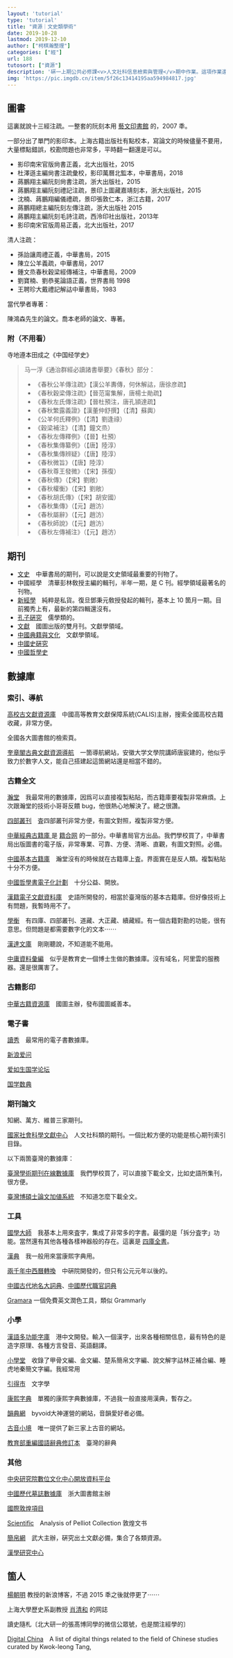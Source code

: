 ```yaml
---
layout: 'tutorial'
type: 'tutorial'
title: "資源｜文史類學術"
date: 2019-10-28
lastmod: 2019-12-10
author: ["柯棋瀚整理"]
categories: ["經"]
url: 188
tutosort: ["資源"]
description: '硏一上期公共必修課<v>人文社科信息檢索與管理</v>期中作業。這項作業還是很有用，藉此機會把收藏夾裏的東西整理一下分享給大家，歡迎補充。「文史類」並不是指所有的中文和歷史類，而是傳統的經史小學硏究，就我而言專指經學。國內的數據庫只面對機構用戶開放，但我還是希望能夠限量免費向公眾開放。<br>感謝端端同學的補充。'
img: 'https://pic.imgdb.cn/item/5f26c13414195aa594984817.jpg'
---
```


## 圖書

這裏就說十三經注疏。一整套的阮刻本用 [藝文印書館](https://book.douban.com/subject/3676839/) 的，2007 秊。

一部分出了單門的影印本。上海古籍出版社有點校本，寫論文的時候儘量不要用，大量標點錯誤，校勘問題也非常多，平時翻一翻還是可以。

- <v>影印南宋官版尙書正義</v>，北大出版社，2015
- 杜澤遜主編<v>尙書注疏彙校</v>，影印萬曆北監本，中華書局，2018  
- 蔣鵬翔主編<v>阮刻尙書注疏</v>，浙大出版社，2015
- 蔣鵬翔主編<v>阮刻禮記注疏</v>，景印上圖藏嘉靖刻本，浙大出版社，2015
- 沈楠、蔣鵬翔編<v>儀禮疏</v>，景印張敦仁本，浙江古籍，2017
- 蔣鵬翔總主編<v>阮刻左傳注疏</v>，浙大出版社  2015
- 蔣鵬翔主編<v>阮刻毛詩注疏</v>，西泠印社出版社，2013年
- <v>影印南宋官版周易正義</v>，北大出版社，2017

清人注疏：

- 孫詒讓<v>周禮正義</v>，中華書局，2015
- 陳立<v>公羊義疏</v>，中華書局，2017
- 鍾文烝<v>春秋穀梁經傳補注</v>，中華書局，2009
- 劉寶楠、劉恭冕<v>論語正義</v>，世界書局  1998
- 王聘珍<v>大戴禮記解詁</v>中華書局，1983

當代學者專著：

陳鴻森先生的論文。喬本老師的論文、專著。

### 附（不用看）

寺地遵本田成之《中国经学史》

> 马一浮《通治群經必讀諸書舉要》《春秋》部分：
>
> - 《春秋公羊傳注疏》【漢公羊夀傳，何休解詁，唐徐彦疏】
> - 《春秋穀梁傳注疏》【晉范甯集解，唐楊士勛疏】
> - 《春秋左氏傳注疏》【晉杜預注，唐孔頴達疏】
> - 《春秋繁露義證》【漢董仲舒撰】（【清】蘇輿）
> - 《公羊何氏釋例》（【清】劉逢祿）
> - 《穀梁補注》（【清】鐘文烝）
> - 《春秋左傳釋例》（【晉】杜預）
> - 《春秋集傳纂例》（【唐】陸淳）
> - 《春秋集傳辨疑》（【唐】陸淳）
> - 《春秋微旨》（【唐】陸淳）
> - 《春秋尊王發微》（【宋】孫復）
> - 《春秋傳》（【宋】劉敞）
> - 《春秋權衡》（【宋】劉敞）
> - 《春秋胡氏傳》（【宋】胡安國）
> - 《春秋集傳》（【元】趙汸）
> - 《春秋屬辭》（【元】趙汸）
> - 《春秋師說》（【元】趙汸）
> - 《春秋左傳補注》（【元】趙汸）

## 期刊

- [文史](http://navi.cnki.net/KNavi/JournalDetail?pcode=CJFD&pykm=WSWS)　中華書局的期刊，可以說是文史領域最重要的刊物了。
- 中國經學　清華彭林敎授主編的輯刊，半年一期，是 C 刊。經學領域最著名的刊物。
- [新經學](https://book.duxiu.com/bookDetail.jsp?dxNumber=000017628958&d=EE1C2A3004E9018EE481533F9315CD21&fenlei=22010106&sw=%E6%96%B0%E7%B6%93%E5%AD%B8)　純粹是私貨。復旦鄧秉元敎授發起的輯刊，基本上 10 箇月一期。目前獨秀上有，最新的第四輯還沒有。
- [孔子硏究](http://navi.cnki.net/knavi/JournalDetail?pcode=CJFD&pykm=KZYJ)　儒學類的。
- [文獻](http://navi.cnki.net/KNavi/JournalDetail?pcode=CJFD&pykm=WNXI)　國圖出版的雙月刊。文獻學領域。
- [中國典籍與文化](http://navi.cnki.net/KNavi/JournalDetail?pcode=CJFD&pykm=DJWH)　文獻學領域。
- [中國史硏究](http://navi.cnki.net/knavi/JournalDetail?pcode=CJFD&pykm=ZGSJ)　
- [中國哲學史](http://navi.cnki.net/knavi/JournalDetail?pcode=CJFD&pykm=ZZXS)　

## 數據庫

### 索引、導航

[高校古文獻資源庫](http://rbsc.calis.edu.cn:8086/aopac/jsp/indexXyjg.jsp)　中國高等教育文獻保障系統(CALIS)主辦，搜索全國高校古籍收藏，非常方便。

全國各大圖書館的檢索頁。

[奎章閣古典文獻資源導航](http://kuizhangge.cn)　一箇導航網站，安徽大学文學院講師唐宸建的，他似乎致力於數字人文，能自己搭建起這箇網站還是相當不錯的。

### 古籍全文

[瀚堂](http://www.hytung.cn/)　我最常用的數據庫，因爲可以直接複製粘貼，而古籍庫要複製非常麻煩。上次跟瀚堂的技術小哥哥反饋 bug，他很熱心地解決了。總之很讚。

[四部叢刊](https://gujiku.unihan.com.cn/Products/Read/SBCK)　査四部叢刊非常方便，有圖文對照，複製非常方便。

[中華經典古籍庫 ](http://publish.ancientbooks.cn/docShuju/platformSublibIndex.jspx?libId=6)是 [籍合网](http://www.ancientbooks.cn/home) 的一部分。中華書局官方出品。我們學校買了，中華書局出版圖書的電子版，非常專業、可靠、方便、清晰、直觀，有圖文對照。必備。

[中國基本古籍庫](http://dh.ersjk.com/spring/front/read)　瀚堂沒有的時候就在古籍庫上査。界面實在是反人類。複製粘貼十分不方便。

[中國哲學書電子化計劃](https://ctext.org/shang-shu/zh)　十分公益、開放。

[漢籍電子文獻資料庫](http://hanchi.ihp.sinica.edu.tw/ihpc/hanjiquery?@42^1189356589^90^^^../hanjimg/hanji.htm)　史語所開發的，相當於臺灣版的基本古籍庫。但好像技術上有問題，我暫時用不了。

[學衡](http://www.xueheng.net)　有四庫、四部叢刊、道藏、大正藏、續藏經。有一個古籍對勘的功能，很有意思。但問題是都需要數字化的文本⋯⋯

[漢達文庫](http://www.chant.org/)　剛剛聽說，不知道能不能用。

[中庸資料彙編](http://47.105.202.165:8080/)　似乎是教育史一個博士生做的數據庫。沒有域名，阿里雲的服務器。還是很厲害了。

### 古籍影印

[中華古籍資源庫](http://mylib.nlc.cn/web/guest/shanbenjiaojuan)　國圖主辦，發布國圖臧善本。

### 電子書

[讀秀](http://www.duxiu.com/)　最常用的電子書數據庫。

[新浪爱问](ishare.iask.sina.com.cn/)

[爱如生国学论坛](http://forum.er07.com/index.php)

[国学数典](https://bbs.gxsd.com.cn/)

### 期刊論文

知網、萬方、維普三家期刊。

[國家社會科學文獻中心](http://www.ncpssd.org/journal/index.aspx)　人文社科類的期刊。一個比較方便的功能是核心期刊索引目錄。

以下兩箇臺灣的數據庫：

[臺灣學術期刊在線數據庫](http://www.twscholar.com/)　我們學校買了，可以直接下載全文，比如<v>史語所集刊</v>，很方便。

[臺灣博碩士論文加値系統](http://etds.ncl.edu.tw/cgi-bin/gs32/gsweb.cgi/ccd=rafWek/registry)　不知道怎麼下載全文。

### 工具

[國學大師](http://www.guoxuedashi.com/)　我基本上用來査字，集成了非常多的字書。最彊的是「拆分査字」功能。當然還有其他各種各樣神器般的存在。這裏是 [四庫全書](http://skqs.guoxuedashi.com/)。

[漢典](http://www.zdic.net/)　我一般用來當康熙字典用。　

[兩千年中西曆轉換](http://sinocal.sinica.edu.tw/)　中硏院開發的，但只有公元元年以後的。

[中國古代地名大詞典](http://www.gg-art.com/dictionary/)、[中國歷代職官詞典](http://www.gg-art.com/dictionary/index.php?bookid=117&columns=2)

[Gramara](https://gramara.com/en/) 一個免費英文潤色工具，類似 Grammarly

### 小學

[漢語多功能字庫](http://humanum.arts.cuhk.edu.hk/Lexis/lexi-mf/oraclePiece.php)　港中文開發。輸入一個漢字，出來各種相關信息，最有特色的是造字原理、各種方言發音、英語翻譯。

[小學堂](http://xiaoxue.iis.sinica.edu.tw/yanbian)　收錄了甲骨文編、金文編、楚系簡帛文字編、說文解字詁林正補合編、睡虎地秦簡文字編。我經常用

[引得市](http://www.mebag.com/index/)　文字學

[康熙字典](http://kangxi.adcs.org.tw/kangxizidian/)　單獨的康熙字典數據庫，不過我一般直接用漢典，暫存之。

[韻典網](http://ytenx.org)　byvoid大神運營的網站，音韻愛好者必備。

[古音小境](http://www.guguolin.com/niyin.php)　唯一提供了新三家上古音的網站。

[教育部重編國語辭典修訂本](http://dict.revised.moe.edu.tw/cgi-bin/cbdic/gsweb.cgi?ccd=CUdf6p&o=e0&sec=sec1&index=1)　臺灣的辭典

### 其他

[中央研究院數位文化中心開放資料平台](https://data.ascdc.tw/data.php)

[中國歷代墓誌數據庫](http://csid.zju.edu.cn/tomb/)　浙大圖書館主辦

[國際敦煌項目](http://idp.nlc.cn/database/search_results.a4d?uid=-77351689816;random=41)

[Scientific](http://www.afc.ryukoku.ac.jp/pelliot/contents_date3.html)　Analysis of Pelliot Collection 敦煌文书

[簡帛網](http://www.bsm.org.cn/)　武大主辦，硏究出土文獻必備，集合了各類資源。

[漢學研究中心](ccs.ncl.edu.tw/)

## 箇人

[楊朝明](http://blog.sina.com.cn/qfsdyangchaoming) 教授的新浪博客，不過 2015 秊之後就停更了⋯⋯

上海大學歷史系副教授 [肖清和](http://xiaoqh.cn/) 的网誌

讀史隨札〔北大研一的張髙博同學的微信公眾號，也是關注經學的〕

[Digital China](https://github.com/fccsdigitalchina/digital-china)　A list of digital things related to the field of Chinese studies curated by Kwok-leong Tang,
